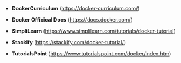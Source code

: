 * **DockerCurriculum** (https://docker-curriculum.com/)

* **Docker Officical Docs** (https://docs.docker.com/)

* **SimpliLearn** (https://www.simplilearn.com/tutorials/docker-tutorial)

* **Stackify** (https://stackify.com/docker-tutorial/)

* **TutorialsPoint** (https://www.tutorialspoint.com/docker/index.htm)